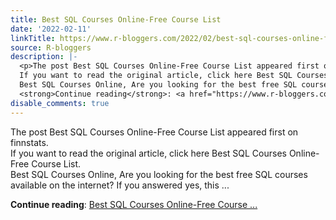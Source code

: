 ```yaml
---
title: Best SQL Courses Online-Free Course List
date: '2022-02-11'
linkTitle: https://www.r-bloggers.com/2022/02/best-sql-courses-online-free-course-list/
source: R-bloggers
description: |-
  <p>The post Best SQL Courses Online-Free Course List appeared first on finnstats.<br />
  If you want to read the original article, click here Best SQL Courses Online-Free Course List.<br />
  Best SQL Courses Online, Are you looking for the best free SQL courses available on the internet? If you answered yes, this ...</p>
  <strong>Continue reading</strong>: <a href="https://www.r-bloggers.com/2022/02/best-sql-courses-online-free-course-list/">Best SQL Courses Online-Free Course ...
disable_comments: true
---
```

<p>The post Best SQL Courses Online-Free Course List appeared first on finnstats.<br />
If you want to read the original article, click here Best SQL Courses Online-Free Course List.<br />
Best SQL Courses Online, Are you looking for the best free SQL courses available on the internet? If you answered yes, this ...</p>
<strong>Continue reading</strong>: <a href="https://www.r-bloggers.com/2022/02/best-sql-courses-online-free-course-list/">Best SQL Courses Online-Free Course ...